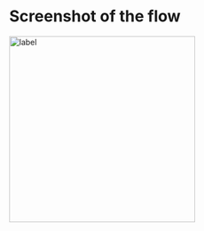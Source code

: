 # Screenshot of the flow
<img width="335" alt="label" src="https://github.com/brgeetha3/PR-Label-action/assets/117840807/6c57e301-d2cb-4456-a476-d4c18a46cb0f">
